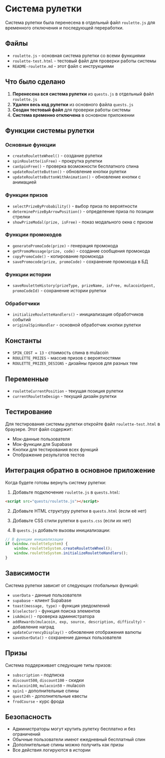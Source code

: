 # Система рулетки

Система рулетки была перенесена в отдельный файл `roulette.js` для временного отключения и последующей переработки.

## Файлы

- `roulette.js` - основная система рулетки со всеми функциями
- `roulette-test.html` - тестовый файл для проверки работы системы
- `README-roulette.md` - этот файл с инструкциями

## Что было сделано

1. **Перенесена вся система рулетки** из `quests.js` в отдельный файл `roulette.js`
2. **Удален весь код рулетки** из основного файла `quests.js`
3. **Создан тестовый файл** для проверки работы системы
4. **Система временно отключена** в основном приложении

## Функции системы рулетки

### Основные функции
- `createRouletteWheel()` - создание рулетки
- `spinRoulette(isFree)` - прокрутка рулетки
- `canSpinFree()` - проверка возможности бесплатного спина
- `updateRouletteButton()` - обновление кнопки рулетки
- `updateRouletteButtonWithAnimation()` - обновление кнопки с анимацией

### Функции призов
- `selectPrizeByProbability()` - выбор приза по вероятности
- `determinePrizeByArrowPosition()` - определение приза по позиции стрелки
- `showPrizeModal(prize, isFree)` - показ модального окна с призом

### Функции промокодов
- `generatePromoCode(prize)` - генерация промокода
- `getPromoMessage(prize, code)` - создание сообщения промокода
- `copyPromoCode()` - копирование промокода
- `savePromocode(prize, promoCode)` - сохранение промокода в БД

### Функции истории
- `saveRouletteHistory(prizeType, prizeName, isFree, mulacoinSpent, promoCodeId)` - сохранение истории рулетки

### Обработчики
- `initializeRouletteHandlers()` - инициализация обработчиков событий
- `originalSpinHandler` - основной обработчик кнопки рулетки

## Константы

- `SPIN_COST = 13` - стоимость спина в mulacoin
- `ROULETTE_PRIZES` - массив призов с вероятностями
- `ROULETTE_PRIZES_DESIGNS` - дизайны призов для разных тем

## Переменные

- `rouletteCurrentPosition` - текущая позиция рулетки
- `currentRouletteDesign` - текущий дизайн рулетки

## Тестирование

Для тестирования системы рулетки откройте файл `roulette-test.html` в браузере. Этот файл содержит:

- Мок-данные пользователя
- Мок-функции для Supabase
- Кнопки для тестирования всех функций
- Отображение результатов тестов

## Интеграция обратно в основное приложение

Когда будете готовы вернуть систему рулетки:

1. Добавьте подключение `roulette.js` в `quests.html`:
```html
<script src="quests/roulette.js"></script>
```

2. Добавьте HTML структуру рулетки в `quests.html` (если её нет)

3. Добавьте CSS стили рулетки в `quests.css` (если их нет)

4. В `quests.js` добавьте вызовы инициализации:
```javascript
// В функции инициализации
if (window.rouletteSystem) {
    window.rouletteSystem.createRouletteWheel();
    window.rouletteSystem.initializeRouletteHandlers();
}
```

## Зависимости

Система рулетки зависит от следующих глобальных функций:
- `userData` - данные пользователя
- `supabase` - клиент Supabase
- `toast(message, type)` - функция уведомлений
- `$(selector)` - функция поиска элементов
- `isAdmin()` - проверка администратора
- `addRewards(mulacoin, exp, source, description, difficulty)` - добавление наград
- `updateCurrencyDisplay()` - обновление отображения валюты
- `saveUserData()` - сохранение данных пользователя

## Призы

Система поддерживает следующие типы призов:
- `subscription` - подписка
- `discount500`, `discount100` - скидки
- `mulacoin100`, `mulacoin50` - mulacoin
- `spin1` - дополнительные спины
- `quest24h` - дополнительные квесты
- `frodCourse` - курс фрода

## Безопасность

- Администраторы могут крутить рулетку бесплатно и без ограничений
- Обычные пользователи имеют ежедневный бесплатный спин
- Дополнительные спины можно получить как призы
- Все действия логируются в истории
